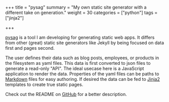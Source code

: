 +++
title = "pysag"
summary = "My own static site generator with a different take on generation."
weight = 30
categories = ["python"]
tags = ["jinja2"]

+++

[pysag](pysag) is a tool I am developing for generating static web apps. It
differs from other (great) static site generators like Jekyll by being focused
on data first and pages second.

The user defines their data such as blog posts, employees, or products in the
filesystem as yaml files. This data is first converted to json files to
generate a read-only "API". The ideal usecase here is a JavaScript application
to render the data. Properties of the yaml files can be paths to
[Markdown](markdown) files for easy authoring. If desired the data can be fed
to [Jinja2](jinja2) templates to create true static pages.

Check out the README on [GitHub](pysag) for a better description.

[pysag]: https://github.com/jcbwlkr/pysag
[jinja2]: http://jinja.pocoo.org/docs/dev/
[markdown]: https://pypi.python.org/pypi/Markdown
